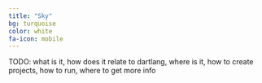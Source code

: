 ```yaml
---
title: "Sky"
bg: turquoise  
color: white  
fa-icon: mobile
---
```


TODO: what is it, how does it relate to dartlang, where is it, how to create
projects, how to run, where to get more info
